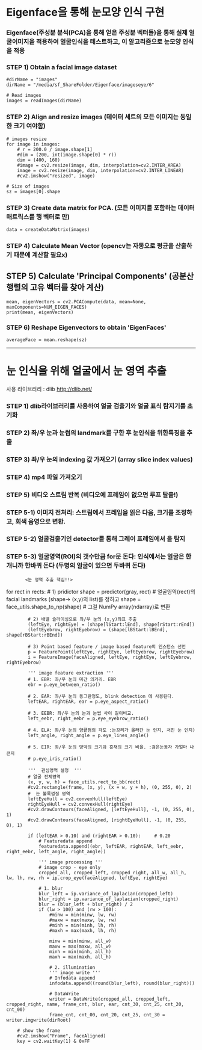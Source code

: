 # Eigenface을 통해 눈모양 인식 구현

### Eigenface(주성분 분석(PCA)을 통해 얻은 주성분 벡터들)을 통해 실제 얼굴이미지을 적용하여 얼굴인식을 테스트하고, 이 알고리즘으로 눈모양 인식을 적용



### STEP 1) Obtain a facial image dataset
    #dirName = "images"
    dirName = "/media/sf_ShareFolder/Eigenface/imageseye/6"

    # Read images
    images = readImages(dirName)


### STEP 2) Align and resize images (데이터 세트의 모든 이미지는 동일한 크기 여야함)
    # images resize
    for image in images:
        # r = 200.0 / image.shape[1]
        #dim = (200, int(image.shape[0] * r))
        dim = (400, 160)
        #image = cv2.resize(image, dim, interpolation=cv2.INTER_AREA)
        image = cv2.resize(image, dim, interpolation=cv2.INTER_LINEAR)
        #cv2.imshow("resized", image)

    # Size of images
    sz = images[0].shape
    
 
### STEP 3) Create data matrix for PCA. (모든 이미지를 포함하는 데이터 매트릭스를 행 벡터로 만)
    data = createDataMatrix(images)


### STEP 4) Calculate Mean Vector (opencv는 자동으로 평균을 산출하기 때문에 계산할 필요x)


## STEP 5) Calculate 'Principal Components' (공분산 행렬의 고유 벡터를 찾아 계산)
    mean, eigenVectors = cv2.PCACompute(data, mean=None, maxComponents=NUM_EIGEN_FACES)
    print(mean, eigenVectors)


### STEP 6) Reshape Eigenvectors to obtain 'EigenFaces'

    averageFace = mean.reshape(sz)


---------------------------------------------------------------------------------------------------------------------------
# 눈 인식을 위해 얼굴에서 눈 영역 추출

사용 라이브러리 : dlib http://dlib.net/


### STEP 1) dlib라이브러리를 사용하여 얼굴 검출기와 얼굴 표식 탐지기를 초기화
### STEP 2) 좌/우 눈과 눈썹의 landmark를 구한 후 눈인식을 위한특징을 추출
### STEP 3) 좌/우 눈의 indexing 값 가져오기 (array slice index values)
### STEP 4) mp4 파일 가져오기
### STEP 5) 비디오 스트림 반복 (비디오에 프레임이 없으면 루프 탈출!)
### STEP 5-1)  이미지 전처리: 스트림에서 프레임을 읽은 다음, 크기를 조정하고, 회색 음영으로 변환.
### STEP 5-2)  얼굴검출기인 detector를 통해 그레이 프레임에서 을 탐지
### STEP 5-3) 얼굴영역(ROI)의 갯수만큼 for문 돈다: 인식에서는 얼굴은 한개니까 한바퀴 돈다 (두명의 얼굴이 있으면 두바퀴 돈다)
           <눈 영역 추출 핵심!!>

  for rect in rects:
            # 1) pridictor
            shape = predictor(gray, rect)               # 얼굴영역(rect)의 facial landmarks (shape-> (x,y)의 list)를 정하고
            shape = face_utils.shape_to_np(shape)       # 그걸 NumPy array(ndarray)로 변환


            # 2) 배열 슬라이싱으로 좌/우 눈의 (x,y)좌표 추출
            (leftEye, rightEye) = (shape[lStart:lEnd], shape[rStart:rEnd])
            (leftEyebrow, rightEyebrow) = (shape[lBStart:lBEnd], shape[rBStart:rBEnd])

            # 3) Point based feature / image based feature의 인스턴스 선언
            p = FeaturePoint(leftEye, rightEye, leftEyebrow, rightEyebrow)
            i = FeatureImage(faceAligned, leftEye, rightEye, leftEyebrow, rightEyebrow)

            ''' image feature extraction '''
            # 1. EBR: 좌/우 눈의 미간 의거리. EBR
            ebr = p.eye_between_ratio()

            # 2. EAR: 좌/우 눈의 동그란정도, blink detection 에 사용된다.
            leftEAR, rightEAR, ear = p.eye_aspect_ratio()

            # 3. EEBR: 좌/우 눈의 눈과 눈썹 사이 길이비교.
            left_eebr, right_eebr = p.eye_eyebrow_ratio()

            # 4. ELA: 좌/우 눈의 양끝점의 각도 :눈꼬리가 올라간 눈 인지, 처진 눈 인지)
            left_angle, right_angle = p.eye_lines_angle()

            # 5. EIR: 좌/우 눈의 망막의 크기와 홍채의 크기 비율. :검은눈동자 가얼마 나큰지
            # p.eye_iris_ratio()

            '''  관심영역 설정  '''
            # 얼굴 전체영역
            (x, y, w, h) = face_utils.rect_to_bb(rect)
            #cv2.rectangle(frame, (x, y), (x + w, y + h), (0, 255, 0), 2)
            #  눈 볼록껍질 영역
            leftEyeHull = cv2.convexHull(leftEye)
            rightEyeHull = cv2.convexHull(rightEye)
            #cv2.drawContours(faceAligned, [leftEyeHull], -1, (0, 255, 0), 1)
            #cv2.drawContours(faceAligned, [rightEyeHull], -1, (0, 255, 0), 1)

            if (leftEAR > 0.10) and (rightEAR > 0.10):     # 0.20
                # Featuredata append
                featuredata.append((ebr, leftEAR, rightEAR, left_eebr, right_eebr, left_angle, right_angle))

                ''' image processing '''
                # image crop - eye only
                cropped_all, cropped_left, cropped_right, all_w, all_h, lw, lh, rw, rh = ip.crop_eye(faceAligned, leftEye, rightEye)

                # 1. blur
                blur_left = ip.variance_of_laplacian(cropped_left)
                blur_right = ip.variance_of_laplacian(cropped_right)
                blur = (blur_left + blur_right) / 2
                if (lw > 100) and (rw > 100):
                    #minw = min(minw, lw, rw)
                    #maxw = max(maxw, lw, rw)
                    #minh = min(minh, lh, rh)
                    #maxh = max(maxh, lh, rh)

                    minw = min(minw, all_w)
                    maxw = max(maxw, all_w)
                    minh = min(minh, all_h)
                    maxh = max(maxh, all_h)

                    # 2. illumination
                    ''' image write '''
                    # Infodata append
                    infodata.append((round(blur_left), round(blur_right)))

                    # DataWrite
                    writer = DataWrite(cropped_all, cropped_left, cropped_right, name, frame_cnt, blur, ear, cnt_30, cnt_25, cnt_20, cnt_00)
                    frame_cnt, cnt_00, cnt_20, cnt_25, cnt_30 = writer.imgwrite(dirRoot)

        # show the frame
        #cv2.imshow("Frame", faceAligned)
        key = cv2.waitKey(1) & 0xFF


